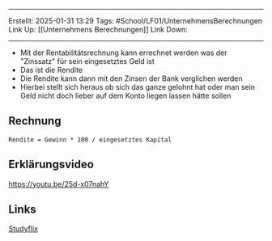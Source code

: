 
--- 
Erstellt: 2025-01-31    13:29 
Tags: #School/LF01/UnternehmensBerechnungen 
Link Up: [[Unternehmens Berechnungen]]
Link Down:

--- 
- Mit der Rentabilitätsrechnung kann errechnet werden was der "Zinssatz" für sein eingesetztes Geld ist
- Das ist die Rendite
- Die Rendite kann dann mit den Zinsen der Bank verglichen werden
- Hierbei stellt sich heraus ob sich das ganze gelohnt hat oder man sein Geld nicht doch lieber auf dem Konto liegen lassen hätte sollen

## Rechnung

```
Rendite = Gewinn * 100 / eingesetztes Kapital
```

## Erklärungsvideo

https://youtu.be/25d-x07nahY

## Links

[Studyflix](https://studyflix.de/wirtschaft/rentabilitatsrechnung-1030)  
